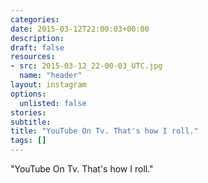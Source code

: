 ```yaml
---
categories:
date: 2015-03-12T22:00:03+00:00
description:
draft: false
resources:
- src: 2015-03-12_22-00-03_UTC.jpg
  name: "header"
layout: instagram
options:
  unlisted: false
stories:
subtitle:
title: "YouTube On Tv. That's how I roll."
tags: []
---
```


"YouTube On Tv. That's how I roll."
